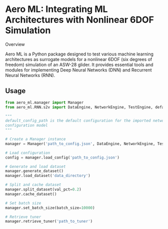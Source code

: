 # Aero ML: Integrating ML Architectures with Nonlinear 6DOF Simulation
Overview

Aero ML is a Python package designed to test various machine learning architectures as surrogate models for a nonlinear 6DOF (six degrees of freedom) simulation of an ASW-28 glider. It provides essential tools and modules for implementing Deep Neural Networks (DNN) and Recurrent Neural Networks (RNN).


## Usage

```python
from aero_ml.manager import Manager
from aero_ml.RNN.s2v import DataEngine, NetworkEngine, TestEngine, default_config_path

"""
default_config_path is the default configuration for the imported network, custom configurations can be created with the network specific
configuration model
"""

# Create a Manager instance
manager = Manager('path_to_config.json', DataEngine, NetworkEngine, TestEngine)

# Load configuration
config = manager.load_config('path_to_config.json')

# Generate and load dataset
manager.generate_dataset()
manager.load_dataset('data_directory')

# Split and cache dataset
manager.split_dataset(val_pct=0.2)
manager.cache_dataset()

# Set batch size
manager.set_batch_size(batch_size=10000)

# Retrieve tuner
manager.retrieve_tuner('path_to_tuner')
```
